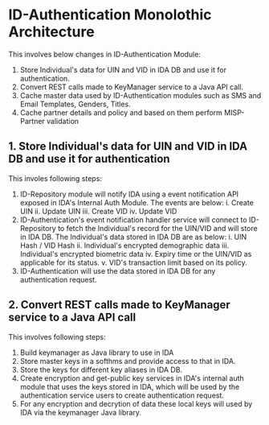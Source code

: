 # ID-Authentication Monolothic Architecture

This involves below changes in ID-Authentication Module:
1. Store Individual's data for UIN and VID in IDA DB and use it for authentication.
2. Convert REST calls made to KeyManager service to a Java API call.
3. Cache master data used by ID-Authentication modules such as SMS and  Email Templates, Genders, Titles.
4. Cache partner details and policy and based on them perform MISP-Partner validation


## 1. Store Individual's data for UIN and VID in IDA DB and use it for authentication
This involes following steps:
1. ID-Repository module will notify IDA using a event notification API exposed in IDA's Internal Auth Module. The events are below:
  i. Create UIN
  ii. Update UIN
  iii. Create VID
  iv. Update VID
2. ID-Authentication's event notification handler service will connect to ID-Repository to fetch the Individual's record for the UIN/VID and will store in IDA DB. The Individual's data stored in IDA DB are as below:
  i. UIN Hash / VID Hash
  ii. Individual's encrypted demographic data
  iii. Individual's encrypted biometric data
  iv. Expiry time or the UIN/VID as applicable for its status.
  v. VID's transaction limit based on its policy.
3. ID-Authentication will use the data stored in IDA DB for any authentication request.

## 2. Convert REST calls made to KeyManager service to a Java API call
This involves following steps:
1. Build keymanager as Java library to use in IDA
2. Store master keys in a softhms and provide access to that in IDA.
3. Store the keys for different key aliases in IDA DB.
4. Create encryption and get-public key services in IDA's internal auth module that uses the keys stored in IDA, which will be used by the authentication service users to create authentication request.
5. For any encryption and decrytion of data these local keys will used by IDA via the keymanager Java library.


